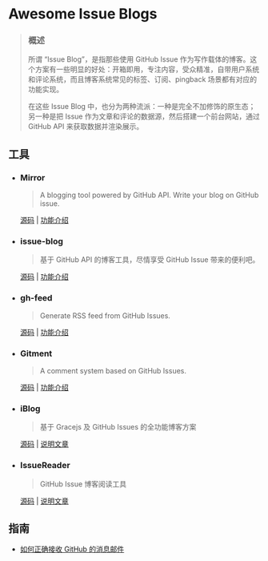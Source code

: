 # Awesome Issue Blogs

> ### 概述
> 
> 所谓 “Issue Blog”，是指那些使用 GitHub Issue 作为写作载体的博客。这个方案有一些明显的好处：开箱即用，专注内容，受众精准，自带用户系统和评论系统，而且博客系统常见的标签、订阅、pingback 场景都有对应的功能实现。
> 
> 在这些 Issue Blog 中，也分为两种流派：一种是完全不加修饰的原生态；另一种是把 Issue 作为文章和评论的数据源，然后搭建一个前台网站，通过 GitHub API 来获取数据并渲染展示。


## 工具

* ### Mirror

	> A blogging tool powered by GitHub API. Write your blog on GitHub issue.

	[源码](https://github.com/LoeiFy/Mirror) | [功能介绍](https://mirror.am0200.com/#/posts/11)

* ### issue-blog

	> 基于 GitHub API 的博客工具，尽情享受 GitHub Issue 带来的便利吧。
	
	[源码](https://github.com/ttop5/issue-blog) | [功能介绍](https://ttop5.net/issue-blog/#/posts/35)

* ### gh-feed

	> Generate RSS feed from GitHub Issues.
	
	[源码](https://github.com/imsun/gh-feed) | [功能介绍](https://imsun.net/posts/gh-feed/)

* ### Gitment

	> A comment system based on GitHub Issues.

	[源码](https://github.com/imsun/gitment) | [功能介绍](https://imsun.net/posts/gitment-introduction/)

* ### iBlog

	> 基于 Gracejs 及 GitHub Issues 的全功能博客方案
	
	[源码](https://github.com/xiongwilee/iblog) | [说明文章](https://zhuanlan.zhihu.com/p/26198959)

* ### IssueReader

	> GitHub Issue 博客阅读工具

	[源码](https://github.com/IssueReader) | [说明文章](https://github.com/IssueReader/IssueReader.github.io/issues/1)


## 指南

* [如何正确接收 GitHub 的消息邮件](https://github.com/cssmagic/blog/issues/49)
